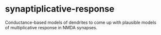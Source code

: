 # synaptiplicative-response

Conductance-based models of dendrites to come up with plausible models of multiplicative
response in NMDA synapses.
